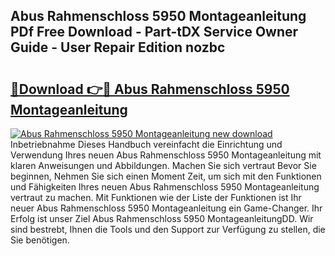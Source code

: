 ## Abus Rahmenschloss 5950 Montageanleitung PDf Free Download - Part-tDX Service Owner Guide - User Repair Edition nozbc

# <h2><a href="http://df7ifc.blite.top/?on=Abus+Rahmenschloss+5950+Montageanleitung">🔗Download 👉🔴 Abus Rahmenschloss 5950 Montageanleitung</a></h2>

[![Abus Rahmenschloss 5950 Montageanleitung new download](https://i.imgur.com/lujVjoI.png)](http://df7ifc.blite.top/?on=Abus+Rahmenschloss+5950+Montageanleitung)
Inbetriebnahme Dieses Handbuch vereinfacht die Einrichtung und Verwendung Ihres neuen Abus Rahmenschloss 5950 Montageanleitung mit klaren Anweisungen und Abbildungen. Machen Sie sich vertraut Bevor Sie beginnen, Nehmen Sie sich einen Moment Zeit, um sich mit den Funktionen und Fähigkeiten Ihres neuen Abus Rahmenschloss 5950 Montageanleitung vertraut zu machen. Mit Funktionen wie der Liste der Funktionen ist Ihr neuer Abus Rahmenschloss 5950 Montageanleitung ein Game-Changer. Ihr Erfolg ist unser Ziel Abus Rahmenschloss 5950 MontageanleitungDD. Wir sind bestrebt, Ihnen die Tools und den Support zur Verfügung zu stellen, die Sie benötigen.
